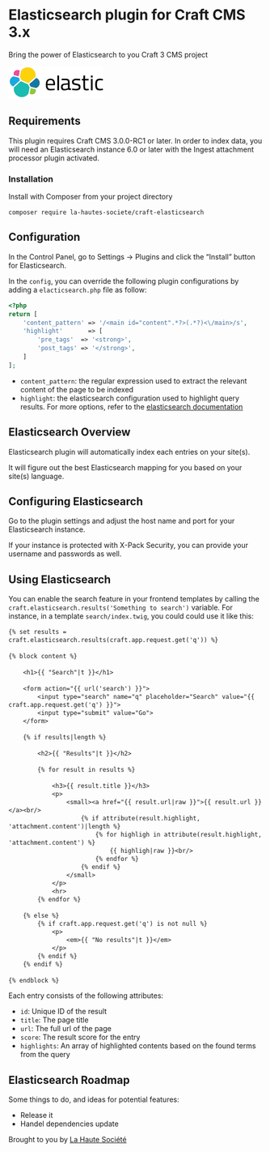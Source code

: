 # Elasticsearch plugin for Craft CMS 3.x

Bring the power of Elasticsearch to you Craft 3 CMS project

![Screenshot](resources/img/plugin-logo.png)

## Requirements

This plugin requires Craft CMS 3.0.0-RC1 or later.
In order to index data, you will need an Elasticsearch instance 6.0 or later with the Ingest attachment processor plugin activated.

### Installation

Install with Composer from your project directory
```
composer require la-hautes-societe/craft-elasticsearch
```

## Configuration

In the Control Panel, go to Settings → Plugins and click the “Install” button for Elasticsearch.

In the `config`, you can override the following plugin configurations by adding a `elacticsearch.php` file as follow:
```php
<?php
return [
    'content_pattern' => '/<main id="content".*?>(.*?)<\/main>/s',
    'highlight'       => [
        'pre_tags'  => '<strong>',
        'post_tags' => '</strong>',
    ]
];
```

- `content_pattern`: the regular expression used to extract the relevant content of the page to be indexed
- `highlight`: the elasticsearch configuration used to highlight query results. For more options, refer to the [elasticsearch documentation](https://www.elastic.co/guide/en/elasticsearch/reference/6.x/search-request-highlighting.html)
 
## Elasticsearch Overview

Elasticsearch plugin will automatically index each entries on your site(s).

It will figure out the best Elasticsearch mapping for you based on your site(s) language. 

## Configuring Elasticsearch

Go to the plugin settings and adjust the host name and port for your Elasticsearch instance.

If your instance is protected with X-Pack Security, you can provide your username and passwords as well.

## Using Elasticsearch

You can enable the search feature in your frontend templates by calling the `craft.elasticsearch.results('Something to search')` variable.
For instance, in a template `search/index.twig`, you could could use it like this:

```twig
{% set results = craft.elasticsearch.results(craft.app.request.get('q')) %}

{% block content %}

    <h1>{{ "Search"|t }}</h1>

    <form action="{{ url('search') }}">
        <input type="search" name="q" placeholder="Search" value="{{ craft.app.request.get('q') }}">
        <input type="submit" value="Go">
    </form>

    {% if results|length %}

        <h2>{{ "Results"|t }}</h2>

        {% for result in results %}

            <h3>{{ result.title }}</h3>
            <p>
                <small><a href="{{ result.url|raw }}">{{ result.url }}</a><br/>
                    {% if attribute(result.highlight, 'attachment.content')|length %}
                        {% for highligh in attribute(result.highlight, 'attachment.content') %}
                            {{ highligh|raw }}<br/>
                        {% endfor %}
                    {% endif %}
                </small>
            </p>
            <hr>
        {% endfor %}

    {% else %}
        {% if craft.app.request.get('q') is not null %}
            <p>
                <em>{{ "No results"|t }}</em>
            </p>
        {% endif %}
    {% endif %}

{% endblock %}
```

Each entry consists of the following attributes:
* `id`: Unique ID of the result
* `title`: The page title
* `url`: The full url of the page
* `score`: The result score for the entry
* `highlights`: An array of highlighted contents based on the found terms from the query


## Elasticsearch Roadmap

Some things to do, and ideas for potential features:

* Release it
* Handel dependencies update 

Brought to you by [La Haute Société](https://www.lahautesociete.com)
